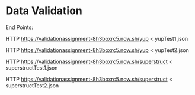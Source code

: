 # Data Validation

End Points: 

HTTP https://validationassignment-8h3boxrc5.now.sh/yup < yupTest1.json

HTTP https://validationassignment-8h3boxrc5.now.sh/yup < yupTest2.json

HTTP https://validationassignment-8h3boxrc5.now.sh/superstruct < superstructTest1.json

HTTP https://validationassignment-8h3boxrc5.now.sh/superstruct < superstructTest2.json
